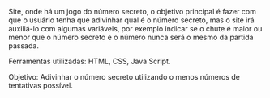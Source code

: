 Site, onde há um jogo do número secreto, o objetivo principal é fazer com que o usuário tenha que adivinhar qual é o número secreto, mas o site irá auxiliá-lo com algumas variáveis, por exemplo
indicar se o chute é maior ou menor que o número secreto e o número nunca será o mesmo da partida passada.

Ferramentas utilizadas: HTML, CSS, Java Script.

Objetivo: Adivinhar o número secreto utilizando o menos números de tentativas possível.
